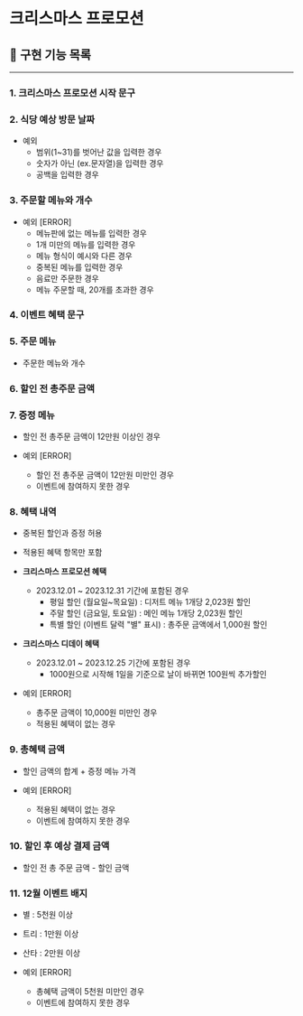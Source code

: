 # 크리스마스 프로모션

## 📍 구현 기능 목록

***

### **1. 크리스마스 프로모션 시작 문구**

### **2. 식당 예상 방문 날짜**

- 예외
  - 범위(1~31)를 벗어난 값을 입력한 경우
  - 숫자가 아닌 (ex.문자열)을 입력한 경우
  - 공백을 입력한 경우

### **3. 주문할 메뉴와 개수**

- 예외 [ERROR]
  - 메뉴판에 없는 메뉴를 입력한 경우
  - 1개 미만의 메뉴를 입력한 경우
  - 메뉴 형식이 예시와 다른 경우
  - 중복된 메뉴를 입력한 경우
  - 음료만 주문한 경우
  - 메뉴 주문할 때, 20개를 초과한 경우

### **4. 이벤트 혜택 문구**

### **5. 주문 메뉴**
- 주문한 메뉴와 개수

### **6. 할인 전 총주문 금액**

### **7. 증정 메뉴**
- 할인 전 총주문 금액이 12만원 이상인 경우


- 예외 [ERROR]
  - 할인 전 총주문 금액이 12만원 미만인 경우
  - 이벤트에 참여하지 못한 경우

### **8. 혜택 내역**
- 중복된 할인과 증정 허용
- 적용된 혜택 항목만 포함
- **크리스마스 프로모션 혜택**
  - 2023.12.01 ~ 2023.12.31 기간에 포함된 경우
    - 평일 할인 (월요일~목요일) : 디저트 메뉴 1개당 2,023원 할인
    - 주말 할인 (금요일, 토요일) : 메인 메뉴 1개당 2,023원 할인
    - 특별 할인 (이벤트 달력 "별" 표시) : 총주문 금액에서 1,000원 할인


- **크리스마스 디데이 혜택**
  - 2023.12.01 ~ 2023.12.25 기간에 포함된 경우
    - 1000원으로 시작해 1일을 기준으로 날이 바뀌면 100원씩 추가할인


- 예외 [ERROR]
  - 총주문 금액이 10,000원 미만인 경우
  - 적용된 혜택이 없는 경우

### **9. 총혜택 금액**
- 할인 금액의 합계 + 증정 메뉴 가격


- 예외 [ERROR]
  - 적용된 혜택이 없는 경우
  - 이벤트에 참여하지 못한 경우

### **10. 할인 후 예상 결제 금액**
- 할인 전 총 주문 금액 - 할인 금액

### **11. 12월 이벤트 배지**
- 별 : 5천원 이상
- 트리 : 1만원 이상
- 산타 : 2만원 이상


- 예외 [ERROR]
  - 총혜택 금액이 5천원 미만인 경우
  - 이벤트에 참여하지 못한 경우
